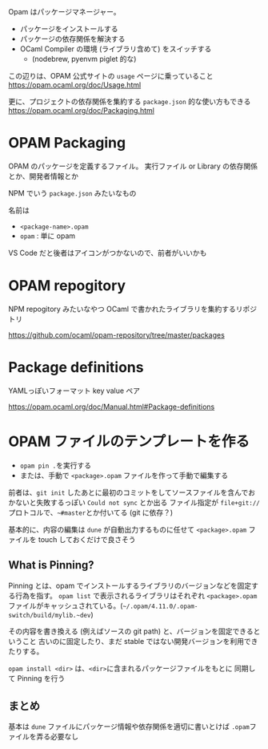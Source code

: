 Opam はパッケージマネージャー。

- パッケージをインストールする
- パッケージの依存関係を解決する
- OCaml Compiler の環境 (ライブラリ含めて) をスイッチする
  - (nodebrew, pyenvm piglet 的な)

この辺りは、OPAM 公式サイトの `usage` ページに乗っていること
https://opam.ocaml.org/doc/Usage.html

更に、プロジェクトの依存関係を集約する `package.json` 的な使い方もできる
https://opam.ocaml.org/doc/Packaging.html

# OPAM Packaging

OPAM のパッケージを定義するファイル。
実行ファイル or Library の依存関係とか、開発者情報とか

NPM でいう `package.json` みたいなもの


名前は
- `<package-name>.opam`
- `opam` : 単に opam

VS Code だと後者はアイコンがつかないので、前者がいいかも

# OPAM repogitory

NPM repogitory みたいなやつ
OCaml で書かれたライブラリを集約するリポジトリ

https://github.com/ocaml/opam-repository/tree/master/packages

# Package definitions

YAMLっぽいフォーマット
key value ペア

https://opam.ocaml.org/doc/Manual.html#Package-definitions


# OPAM ファイルのテンプレートを作る

- `opam pin .`を実行する
- または、手動で `<package>.opam` ファイルを作って手動で編集する

前者は、`git init` したあとに最初のコミットをしてソースファイルを含んでおかないと失敗するっぽい
`Could not sync` とか出る
ファイル指定が `file+git://` プロトコルで、`~#master`とか付いてる
(git に依存？)

基本的に、内容の編集は `dune` が自動出力するものに任せて
`<package>.opam` ファイルを touch しておくだけで良さそう

## What is Pinning?

Pinning とは、opam でインストールするライブラリのバージョンなどを固定する行為を指す。
`opam list` で表示されるライブラリはそれぞれ `<package>.opam`ファイルがキャッシュされている。(`~/.opam/4.11.0/.opam-switch/build/mylib.~dev`)

その内容を書き換える (例えばソースの git path) と、バージョンを固定できるということ
古いのに固定したり、まだ stable ではない開発バージョンを利用できたりする。


`opam install <dir>` は、`<dir>`に含まれるパッケージファイルをもとに
同期して Pinning を行う


## まとめ
基本は `dune` ファイルにパッケージ情報や依存関係を適切に書いとけば
`.opam`ファイルを弄る必要なし

